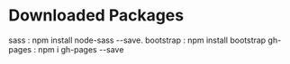 # Downloaded Packages
sass       : npm install node-sass --save.
bootstrap  : npm install bootstrap
gh-pages   : npm i gh-pages --save
